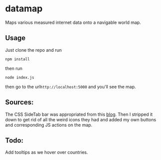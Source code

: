 datamap
=======

Maps various measured internet data onto a navigable world map.


## Usage

Just clone the repo and run 
```
npm install
```
then run
```
node index.js
```
then go to the url`http://localhost:5000` and you'll see the map.

## Sources:

The CSS SideTab bar was appropriated from this <a href="http://blog.themearmada.com/off-canvas-slide-menu-for-bootstrap/">blog</a>. Then I stripped it down to get rid of all the weird icons they had and added my own buttons and corresponding JS actions on the map.


## Todo:

Add tooltips as we hover over countries.

